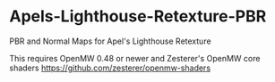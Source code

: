 # Apels-Lighthouse-Retexture-PBR
PBR and Normal Maps for Apel's Lighthouse Retexture

This requires OpenMW 0.48 or newer and Zesterer's OpenMW core shaders https://github.com/zesterer/openmw-shaders
